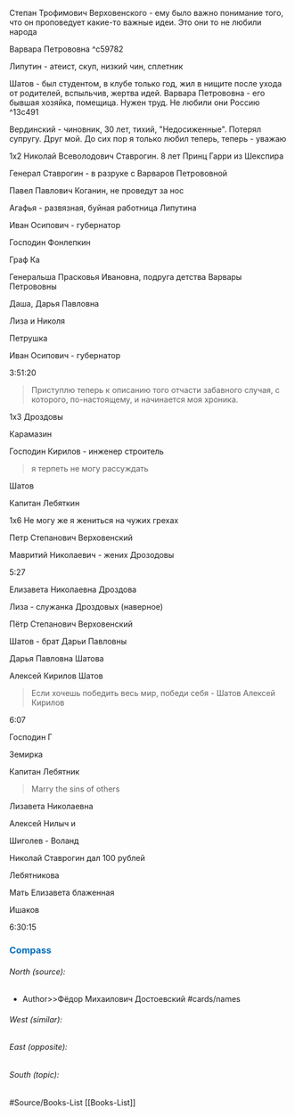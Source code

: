 
Степан Трофимович Верховенского - ему было важно понимание того, что он проповедует какие-то важные идеи. Это они то не любили народа

Варвара Петрововна ^c59782

Липутин - атеист, скуп, низкий чин, сплетник

Шатов - был студентом, в клубе только год, жил в нищите после ухода от родителей, вспыльчив, жертва идей. Варвара Петрововна - его бывшая хозяйка, помещица. Нужен труд. Не любили они Россию ^13c491

Вердинский - чиновник, 30 лет, тихий, "Недосиженные". Потерял супругу. Друг мой. До сих пор я только любил теперь, теперь - уважаю

1х2
Николай Всеволодович Ставрогин. 8 лет Принц Гарри из Шекспира

Генерал Ставрогин - в разруке с Варваров Петрововной

Павел Павлович Коганин, не проведут за нос

Агафья - развязная, буйная работница Липутина

Иван Осипович - губернатор

Господин Фонлепкин

Граф Ка

Генеральша Прасковья Ивановна, подруга детства Варвары Петрововны

Даша, Дарья Павловна

Лиза и Николя

Петрушка

Иван Осипович - губернатор

3:51:20

> Приступлю теперь к описанию того отчасти забавного случая, с которого, по-настоящему, и начинается моя хроника.


1х3
Дроздовы

Карамазин 

Господин Кирилов - инженер строитель
> я терпеть не могу рассуждать

Шатов

Капитан Лебяткин

1х6
Не могу же я жениться на чужих грехах

Петр Степанович Верховенский

Мавритий Николаевич - жених Дрозодовы

5:27

Елизавета Николаевна Дроздова

Лиза - служанка Дроздовых (наверное)

Пётр Степанович Верховенский

Шатов - брат Дарьи Павловны

Дарья Павловна Шатова

Алексей Кирилов Шатов

> Если хочешь победить весь мир, победи себя - Шатов Алексей Кирилов

6:07

Господин Г

Земирка

Капитан Лебятник

> Marry the sins of others

Лизавета Николаевна

Алексей Нилыч и 

Шиголев - Воланд

Николай Ставрогин дал 100 рублей

Лебятникова  

Мать Елизавета блаженная

Ишаков

6:30:15
### <span style="color:#0070c0">Compass</span>
###### North (source):
- Author>>Фёдор Михаилович Достоевский          #cards/names 


###### West (similar):


###### East (opposite):


###### South (topic):


#Source/Books-List [[Books-List]]